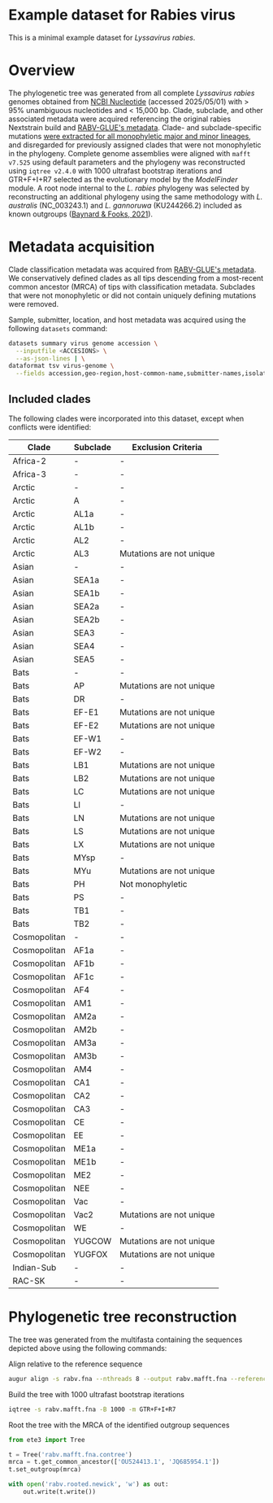 # Example dataset for Rabies virus

This is a minimal example dataset for *Lyssavirus rabies*. 

# Overview

The phylogenetic tree was generated from all complete *Lyssavirus rabies* genomes obtained from [NCBI Nucleotide](https://ftp.ncbi.nlm.nih.gov/genomes/Viruses/AllNuclMetadata/) (accessed 2025/05/01) with > 95% unambiguous nucleotides and < 15,000 bp. Clade, subclade, and other associated metadata were acquired referencing the original rabies Nextstrain build and [RABV-GLUE's metadata](https://github.com/giffordlabcvr/RABV-GLUE/blob/master/tabular/reference-set-data.tsv). Clade- and subclade-specific mutations [were extracted for all monophyletic major and minor lineages](https://github.com/theiagen/utilities/pull/21), and disregarded for previously assigned clades that were not monophyletic in the phylogeny. Complete genome assemblies were aligned with `mafft v7.525` using default parameters and the phylogeny was reconstructed using `iqtree v2.4.0` with 1000 ultrafast bootstrap iterations and GTR+F+I+R7 selected as the evolutionary model by the *ModelFinder* module. A root node internal to the *L. rabies* phylogeny was selected by reconstructing an additional phylogeny using the same methodology with *L. australis* (NC_003243.1) and *L. gannoruwa* (KU244266.2) included as known outgroups ([Baynard & Fooks, 2021](https://www.sciencedirect.com/science/article/abs/pii/B9780128096338209369)).

# Metadata acquisition

Clade classification metadata was acquired from [RABV-GLUE's metadata](https://github.com/giffordlabcvr/RABV-GLUE/blob/master/tabular/reference-set-data.tsv). We conservatively defined clades as all tips descending from a most-recent common ancestor (MRCA) of tips with classification metadata. Subclades that were not monophyletic or did not contain uniquely defining mutations were removed.  

Sample, submitter, location, and host metadata was acquired using the following `datasets` command:

```bash
datasets summary virus genome accession \
  --inputfile <ACCESIONS> \
  --as-json-lines | \
dataformat tsv virus-genome \
  --fields accession,geo-region,host-common-name,submitter-names,isolate-collection-date
```

## Included clades

The following clades were incorporated into this dataset, except when conflicts were identified:

| Clade | Subclade | Exclusion Criteria |
|-------|----------|-------------------|
| Africa-2 | - | - |
| Africa-3 | - | - |
| Arctic | - | - |
| Arctic | A | - |
| Arctic | AL1a | - |
| Arctic | AL1b | - |
| Arctic | AL2 | - |
| Arctic | AL3 | Mutations are not unique |
| Asian | - | - |
| Asian | SEA1a | - |
| Asian | SEA1b | - |
| Asian | SEA2a | - |
| Asian | SEA2b | - |
| Asian | SEA3 | - |
| Asian | SEA4 | - |
| Asian | SEA5 | - |
| Bats | - | - |
| Bats | AP | Mutations are not unique |
| Bats | DR | - |
| Bats | EF-E1 | Mutations are not unique |
| Bats | EF-E2 | Mutations are not unique |
| Bats | EF-W1 | - |
| Bats | EF-W2 | - |
| Bats | LB1 | Mutations are not unique |
| Bats | LB2 | Mutations are not unique |
| Bats | LC | Mutations are not unique |
| Bats | LI | - |
| Bats | LN | Mutations are not unique |
| Bats | LS | Mutations are not unique |
| Bats | LX | Mutations are not unique |
| Bats | MYsp | - |
| Bats | MYu | Mutations are not unique |
| Bats | PH | Not monophyletic |
| Bats | PS | - |
| Bats | TB1 | - |
| Bats | TB2 | - |
| Cosmopolitan | - | - |
| Cosmopolitan | AF1a | - |
| Cosmopolitan | AF1b | - |
| Cosmopolitan | AF1c | - |
| Cosmopolitan | AF4 | - |
| Cosmopolitan | AM1 | - |
| Cosmopolitan | AM2a | - |
| Cosmopolitan | AM2b | - |
| Cosmopolitan | AM3a | - |
| Cosmopolitan | AM3b | - |
| Cosmopolitan | AM4 | - |
| Cosmopolitan | CA1 | - |
| Cosmopolitan | CA2 | - |
| Cosmopolitan | CA3 | - |
| Cosmopolitan | CE | - |
| Cosmopolitan | EE | - |
| Cosmopolitan | ME1a | - |
| Cosmopolitan | ME1b | - |
| Cosmopolitan | ME2 | - |
| Cosmopolitan | NEE | - |
| Cosmopolitan | Vac | - |
| Cosmopolitan | Vac2 | Mutations are not unique |
| Cosmopolitan | WE | - |
| Cosmopolitan | YUGCOW | Mutations are not unique |
| Cosmopolitan | YUGFOX | Mutations are not unique |
| Indian-Sub | - | - |
| RAC-SK | - | - |


# Phylogenetic tree reconstruction

The tree was generated from the multifasta containing the sequences depicted above using the following commands:

Align relative to the reference sequence
```bash
augur align -s rabv.fna --nthreads 8 --output rabv.mafft.fna --reference-name NC_001542.1 --debug
```

Build the tree with 1000 ultrafast bootstrap iterations
```bash
iqtree -s rabv.mafft.fna -B 1000 -m GTR+F+I+R7
```

Root the tree with the MRCA of the identified outgroup sequences
```python
from ete3 import Tree

t = Tree('rabv.mafft.fna.contree')
mrca = t.get_common_ancestor(['OU524413.1', 'JQ685954.1'])
t.set_outgroup(mrca)

with open('rabv.rooted.newick', 'w') as out:
    out.write(t.write())
```